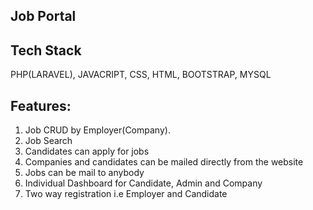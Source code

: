 ## Job Portal
## Tech Stack
PHP(LARAVEL), JAVACRIPT, CSS, HTML, BOOTSTRAP, MYSQL

## Features:
1. Job CRUD by Employer(Company).
2. Job Search
3. Candidates can apply for jobs
4. Companies and candidates can be mailed directly from the website
5. Jobs can be mail to anybody
6. Individual Dashboard for Candidate, Admin and Company
7. Two way registration i.e Employer and Candidate

